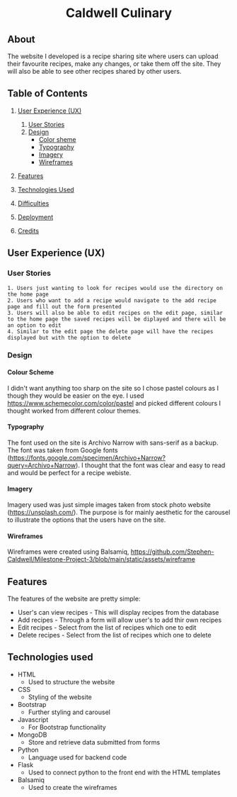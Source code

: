 <h1 align="center">Caldwell Culinary </h1>

## About
The website I developed is a recipe sharing site where users can upload their favourite recipes, make any changes, or take them off the site. They will also be able to see other recipes shared by other users.

## Table of Contents
1. [User Experience (UX)](#user-experience)
    1. [User Stories](#user-stories)
    1. [Design](#design)
        - [Color sheme](#color-scheme)
        - [Typography](#typography)
        - [Imagery](#imagery)
        - [Wireframes](#wireframes)

2. [Features](#features)

3. [Technologies Used](#technologies-used)

4. [Difficulties](#difficulties)

5. [Deployment](#deployment)

6. [Credits](#credits)

## User Experience (UX)

### User Stories
    1. Users just wanting to look for recipes would use the directory on the home page
    2. Users who want to add a recipe would navigate to the add recipe page and fill out the form presented
    3. Users will also be able to edit recipes on the edit page, similar to the home page the saved recipes will be diplayed and there will be an option to edit
    4. Similar to the edit page the delete page will have the recipes displayed but with the option to delete

### Design

#### Colour Scheme
I didn't want anything too sharp on the site so I chose pastel colours as I though they would be easier on the eye. I used https://www.schemecolor.com/color/pastel and picked different colours I thought worked from different colour themes.

#### Typography
The font used on the site is Archivo Narrow with sans-serif as a backup. The font was taken from Google fonts (https://fonts.google.com/specimen/Archivo+Narrow?query=Archivo+Narrow). I thought that the font was clear and easy to read and would be perfect for a recipe webiste.

#### Imagery
Imagery used was just simple images taken from stock photo website (https://unsplash.com/). The purpose is for mainly aesthetic for the carousel to illustrate the options that the users have on the site.

#### Wireframes
Wireframes were created using Balsamiq, https://github.com/Stephen-Caldwell/Milestone-Project-3/blob/main/static/assets/wireframe

## Features
The features of the website are pretty simple:
- User's can view recipes - This will display recipes from the database
- Add recipes - Through a form will allow user's to add thir own recipes
- Edit recipes - Select from the list of recipes which one to edit
- Delete recipes - Select from the list of recipes which one to delete

## Technologies used
- HTML
    - Used to structure the website
- CSS
    - Styling of the website
- Bootstrap
    - Further styling and carousel
- Javascript
    - For Bootstrap functionality
- MongoDB 
    - Store and retrieve data submitted from forms
- Python
    - Language used for backend code
- Flask
    - Used to connect python to the front end with the HTML templates
- Balsamiq
    - Used to create the wireframes



